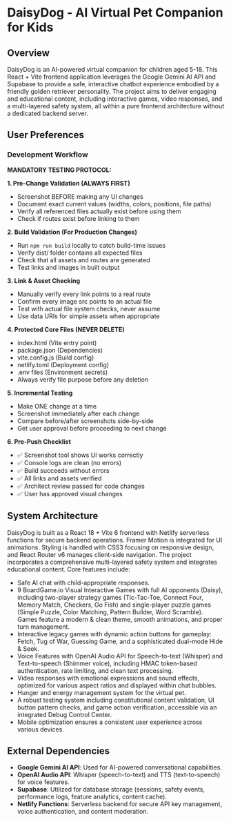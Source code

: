 # DaisyDog - AI Virtual Pet Companion for Kids

## Overview
DaisyDog is an AI-powered virtual companion for children aged 5-18. This React + Vite frontend application leverages the Google Gemini AI API and Supabase to provide a safe, interactive chatbot experience embodied by a friendly golden retriever personality. The project aims to deliver engaging and educational content, including interactive games, video responses, and a multi-layered safety system, all within a pure frontend architecture without a dedicated backend server.

## User Preferences
### Development Workflow
**MANDATORY TESTING PROTOCOL:**

**1. Pre-Change Validation (ALWAYS FIRST)**
- Screenshot BEFORE making any UI changes
- Document exact current values (widths, colors, positions, file paths)
- Verify all referenced files actually exist before using them
- Check if routes exist before linking to them

**2. Build Validation (For Production Changes)**
- Run `npm run build` locally to catch build-time issues
- Verify dist/ folder contains all expected files
- Check that all assets and routes are generated
- Test links and images in built output

**3. Link & Asset Checking**
- Manually verify every link points to a real route
- Confirm every image src points to an actual file
- Test with actual file system checks, never assume
- Use data URIs for simple assets when appropriate

**4. Protected Core Files (NEVER DELETE)**
- index.html (Vite entry point)
- package.json (Dependencies)
- vite.config.js (Build config)
- netlify.toml (Deployment config)
- .env files (Environment secrets)
- Always verify file purpose before any deletion

**5. Incremental Testing**
- Make ONE change at a time
- Screenshot immediately after each change
- Compare before/after screenshots side-by-side
- Get user approval before proceeding to next change

**6. Pre-Push Checklist**
- ✅ Screenshot tool shows UI works correctly
- ✅ Console logs are clean (no errors)
- ✅ Build succeeds without errors
- ✅ All links and assets verified
- ✅ Architect review passed for code changes
- ✅ User has approved visual changes

## System Architecture
DaisyDog is built as a React 18 + Vite 6 frontend with Netlify serverless functions for secure backend operations. Framer Motion is integrated for UI animations. Styling is handled with CSS3 focusing on responsive design, and React Router v6 manages client-side navigation. The project incorporates a comprehensive multi-layered safety system and integrates educational content. Core features include:
- Safe AI chat with child-appropriate responses.
- 9 BoardGame.io Visual Interactive Games with full AI opponents (Daisy), including two-player strategy games (Tic-Tac-Toe, Connect Four, Memory Match, Checkers, Go Fish) and single-player puzzle games (Simple Puzzle, Color Matching, Pattern Builder, Word Scramble). Games feature a modern & clean theme, smooth animations, and proper turn management.
- Interactive legacy games with dynamic action buttons for gameplay: Fetch, Tug of War, Guessing Game, and a sophisticated dual-mode Hide & Seek.
- Voice Features with OpenAI Audio API for Speech-to-text (Whisper) and Text-to-speech (Shimmer voice), including HMAC token-based authentication, rate limiting, and clean text processing.
- Video responses with emotional expressions and sound effects, optimized for various aspect ratios and displayed within chat bubbles.
- Hunger and energy management system for the virtual pet.
- A robust testing system including constitutional content validation, UI button pattern checks, and game action verification, accessible via an integrated Debug Control Center.
- Mobile optimization ensures a consistent user experience across various devices.

## External Dependencies
- **Google Gemini AI API**: Used for AI-powered conversational capabilities.
- **OpenAI Audio API**: Whisper (speech-to-text) and TTS (text-to-speech) for voice features.
- **Supabase**: Utilized for database storage (sessions, safety events, performance logs, feature analytics, content cache).
- **Netlify Functions**: Serverless backend for secure API key management, voice authentication, and content moderation.